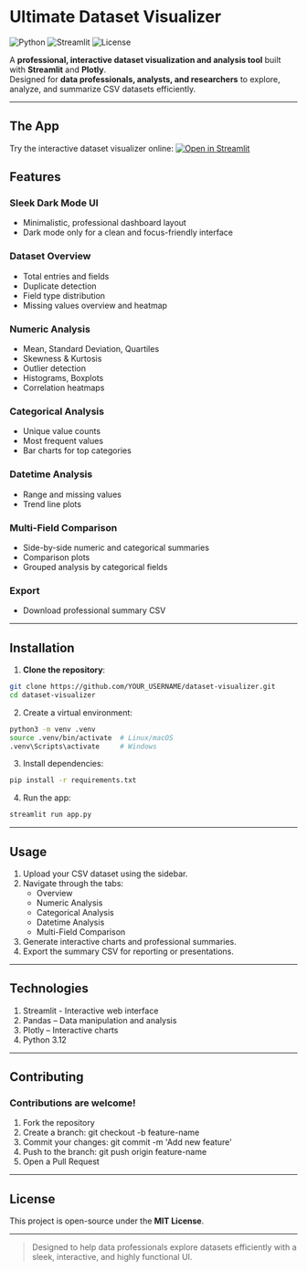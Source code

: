 # Ultimate Dataset Visualizer

![Python](https://img.shields.io/badge/Python-3.12-blue)
![Streamlit](https://img.shields.io/badge/Streamlit-1.33-green)
![License](https://img.shields.io/badge/License-MIT-yellow)

A **professional, interactive dataset visualization and analysis tool** built with **Streamlit** and **Plotly**.  
Designed for **data professionals, analysts, and researchers** to explore, analyze, and summarize CSV datasets efficiently.

---
## The App

Try the interactive dataset visualizer online: [![Open in Streamlit](https://img.shields.io/badge/Open%20in-Streamlit-orange?logo=streamlit)](https://brainytweaks-dataset-visualizer-app-2exhks.streamlit.app)

## Features

### Sleek Dark Mode UI
- Minimalistic, professional dashboard layout
- Dark mode only for a clean and focus-friendly interface

### Dataset Overview
- Total entries and fields
- Duplicate detection
- Field type distribution
- Missing values overview and heatmap

### Numeric Analysis
- Mean, Standard Deviation, Quartiles
- Skewness & Kurtosis
- Outlier detection
- Histograms, Boxplots
- Correlation heatmaps

### Categorical Analysis
- Unique value counts
- Most frequent values
- Bar charts for top categories

### Datetime Analysis
- Range and missing values
- Trend line plots

### Multi-Field Comparison
- Side-by-side numeric and categorical summaries
- Comparison plots
- Grouped analysis by categorical fields

### Export
- Download professional summary CSV

---

## Installation

1. **Clone the repository**:

```bash
git clone https://github.com/YOUR_USERNAME/dataset-visualizer.git
cd dataset-visualizer
```
2. Create a virtual environment:
```bash
python3 -m venv .venv
source .venv/bin/activate  # Linux/macOS
.venv\Scripts\activate     # Windows
```
3. Install dependencies:
```bash
pip install -r requirements.txt
```
4. Run the app:
```bash
streamlit run app.py
```
---

## Usage

1. Upload your CSV dataset using the sidebar.
2. Navigate through the tabs:
     - Overview
     - Numeric Analysis
     - Categorical Analysis
     - Datetime Analysis
     - Multi-Field Comparison
3. Generate interactive charts and professional summaries.
4. Export the summary CSV for reporting or presentations.

---

## Technologies

1. Streamlit - Interactive web interface
2. Pandas – Data manipulation and analysis
3. Plotly – Interactive charts
4. Python 3.12

---

## Contributing

### Contributions are welcome!

1. Fork the repository
2. Create a branch: git checkout -b feature-name
3. Commit your changes: git commit -m 'Add new feature'
4. Push to the branch: git push origin feature-name
5. Open a Pull Request

---

## License

This project is open-source under the **MIT License**.

---

> Designed to help data professionals explore datasets efficiently with a sleek, interactive, and highly functional UI.
